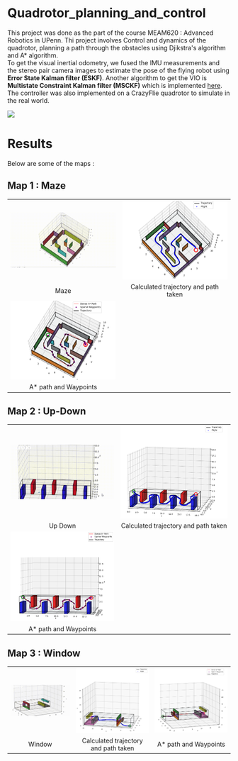 # Quadrotor_planning_and_control

This project was done as the part of the course MEAM620 : Advanced Robotics in UPenn. Thi project involves Control and  dynamics of the quadrotor, planning a path through the obstacles using Djikstra's algorithm and A* algorithm.<br> 
To get the visual inertial odometry, we fused the IMU measurements and the stereo pair camera images to estimate the pose of the flying robot using <strong>Error State Kalman filter (ESKF)</strong>. Another algorithm to get the VIO is <strong>Multistate Constraint Kalman filter (MSCKF)</strong> which is implemented [here](https://github.com/rohiitb/msckf_vio_python).
<br>
The controller was also implemented on a CrazyFlie quadrotor to simulate in the real world.

<img src="./Pictures/crazyflie.gif">

# Results

Below are some of the maps :

## Map 1 : Maze
<table>
  <tr>
      <td align = "center"> <img src="./Pictures/maze1.gif"> </td>
      <td align = "center"> <img src="./Pictures/3D_Path_1.png"> </td>
      
  </tr>
  <tr>
      <td align = "center"> Maze</td>
      <td align = "center"> Calculated trajectory and path taken </td>
      
  </tr>
    <tr>
      <td align = "center"> <img src="./Pictures/A_Path_1.png"> </td>
  </tr>
  <tr>
      <td align = "center"> A* path and Waypoints </td>
  </tr>
</table>

## Map 2 : Up-Down

<table>
  <tr>
      <td align = "center"> <img src="./Pictures/updown1.gif"> </td>
      <td align = "center"> <img src="./Pictures/3D_Path_2.png"> </td>
  </tr>
  <tr>
      <td align = "center">Up Down</td>
      <td align = "center"> Calculated trajectory and path taken </td>
      
  </tr>
  <tr>
      <td align = "center"> <img src="./Pictures/A_2.png"> </td>
  </tr>
  <tr>
      <td align = "center"> A* path and Waypoints </td>
  </tr>
  
</table>

## Map 3 : Window

<table>
  <tr>
      <td align = "center"> <img src="./Pictures/window1.gif"> </td>
      <td align = "center"> <img src="./Pictures/3D_Path_3.png"> </td>
      <td align = "center"> <img src="./Pictures/A_3.png"> </td>
  </tr>
  <tr>
      <td align = "center"> Window</td>
      <td align = "center"> Calculated trajectory and path taken </td>
      <td align = "center"> A* path and Waypoints </td>
  </tr>
</table>
